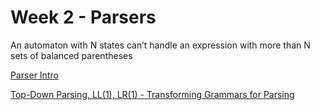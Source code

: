 # Week 2 - Parsers

An automaton with N states can’t handle an expression with more than N sets of balanced parentheses

[Parser Intro](Week%202%20-%20Parsers%205984f391345f4f35a0910aa7886f14f7/Parser%20Intro%20124e841d597445ba8c9be8389f1020ad.md)

[Top-Down Parsing, LL(1), LR(1) - Transforming Grammars for Parsing](Week%202%20-%20Parsers%205984f391345f4f35a0910aa7886f14f7/Top-Down%20Parsing,%20LL(1),%20LR(1)%20-%20Transforming%20Gram%207370fc09bb524c8f97f4fd5efde6b3b2.md)